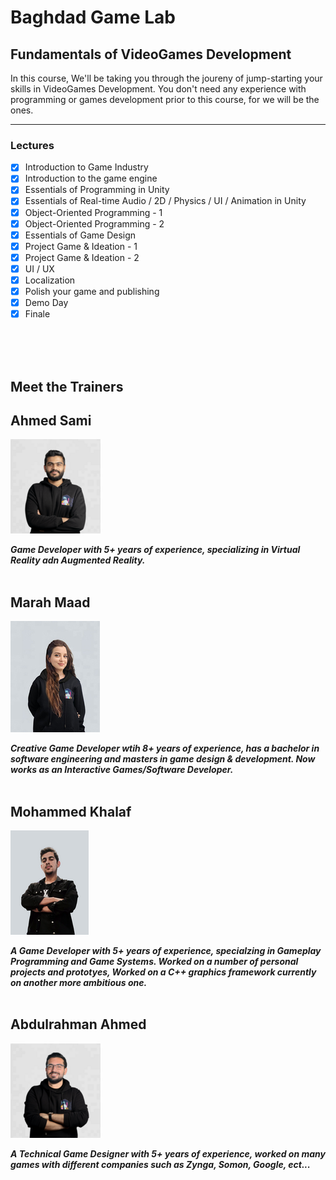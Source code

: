# Baghdad Game Lab
## Fundamentals of VideoGames Development

In this course, We'll be taking you through the joureny of jump-starting your skills in VideoGames Development. You don't need any experience with programming or games development prior to this course, for we will be the ones.

---

### Lectures
- [x] Introduction to Game Industry
- [x] Introduction to the game engine
- [x] Essentials of Programming in Unity
- [x] Essentials of Real-time Audio / 2D / Physics / UI / Animation in Unity
- [x] Object-Oriented Programming - 1
- [x] Object-Oriented Programming - 2
- [x] Essentials of Game Design
- [x] Project Game & Ideation - 1
- [x] Project Game & Ideation - 2
- [x] UI / UX
- [x] Localization
- [x] Polish your game and publishing
- [x] Demo Day
- [x] Finale

<br><br><br>
## Meet the Trainers

## Ahmed Sami
![Alt text](<res/Ahmed Samie.png>)

***Game Developer with 5+ years of experience, specializing in Virtual Reality adn Augmented Reality.***
<br><br>

## Marah Maad
![Alt text](res/Marah.jpg)

***Creative Game Developer wtih 8+ years of experience, has a bachelor in software engineering and masters in game design & development. Now works as an Interactive Games/Software Developer.***
<br><br>

## Mohammed Khalaf 
![Alt text](<res/Mohammed Khalaf.png>)

***A Game Developer with 5+ years of experience, specialzing in Gameplay Programming and Game Systems. Worked on a number of personal projects and prototyes, Worked on a C++ graphics framework currently on another more ambitious one.***
<br><br>


## Abdulrahman Ahmed
![Alt text](<res/Abdullrahman-Ahmed 2.png>)

***A Technical Game Designer with 5+ years of experience, worked on many games with different companies such as Zynga, Somon, Google, ect...***

<br><br><br>
